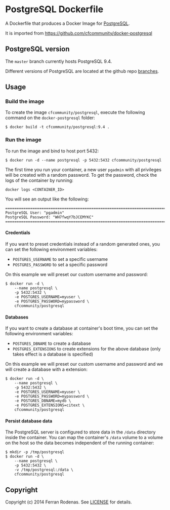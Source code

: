 PostgreSQL Dockerfile
=====================

A Dockerfile that produces a Docker Image for [PostgreSQL](http://www.postgresql.org/).

It is imported from https://github.com/cfcommunity/docker-postgresql

PostgreSQL version
------------------

The `master` branch currently hosts PostgreSQL 9.4.

Different versions of PostgreSQL are located at the github repo [branches](https://github.com/cfcommunity/docker-postgresql/branches).

Usage
-----

### Build the image

To create the image `cfcommunity/postgresql`, execute the following command on the `docker-postgresql` folder:

```
$ docker build -t cfcommunity/postgresql:9.4 .
```

### Run the image

To run the image and bind to host port 5432:

```
$ docker run -d --name postgresql -p 5432:5432 cfcommunity/postgresql
```

The first time you run your container, a new user `pgadmin` with all privileges will be created with a random password. To get the password, check the logs of the container by running:

```
docker logs <CONTAINER_ID>
```

You will see an output like the following:

```
========================================================================
PostgreSQL User: "pgadmin"
PostgreSQL Password: "WH7fwqY7bJCEMYKC"
========================================================================
```

#### Credentials

If you want to preset credentials instead of a random generated ones, you can set the following environment variables:

-	`POSTGRES_USERNAME` to set a specific username
-	`POSTGRES_PASSWORD` to set a specific password

On this example we will preset our custom username and password:

```
$ docker run -d \
    --name postgresql \
    -p 5432:5432 \
    -e POSTGRES_USERNAME=myuser \
    -e POSTGRES_PASSWORD=mypassword \
    cfcommunity/postgresql
```

#### Databases

If you want to create a database at container's boot time, you can set the following environment variables:

-	`POSTGRES_DBNAME` to create a database
-	`POSTGRES_EXTENSIONS` to create extensions for the above database (only takes effect is a database is specified)

On this example we will preset our custom username and password and we will create a database with a extension:

```
$ docker run -d \
    --name postgresql \
    -p 5432:5432 \
    -e POSTGRES_USERNAME=myuser \
    -e POSTGRES_PASSWORD=mypassword \
    -e POSTGRES_DBNAME=mydb \
    -e POSTGRES_EXTENSIONS=citext \
    cfcommunity/postgresql
```

#### Persist database data

The PostgreSQL server is configured to store data in the `/data` directory inside the container. You can map the container's `/data` volume to a volume on the host so the data becomes independent of the running container:

```
$ mkdir -p /tmp/postgresql
$ docker run -d \
    --name postgresql \
    -p 5432:5432 \
    -v /tmp/postgresql:/data \
    cfcommunity/postgresql
```

Copyright
---------

Copyright (c) 2014 Ferran Rodenas. See [LICENSE](https://github.com/cfcommunity/docker-postgresql/blob/master/LICENSE) for details.
